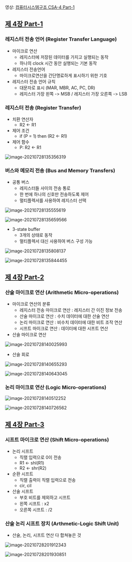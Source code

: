 영상: [컴퓨터시스템구조 CSA-4 Part-1](https://youtu.be/OV0R8zywNe0?list=PLc8fQ-m7b1hD4jqccMlfQpWgDVdalXFbH)

## [제 4장 Part-1](https://youtu.be/OV0R8zywNe0?list=PLc8fQ-m7b1hD4jqccMlfQpWgDVdalXFbH)

### 레지스터 전송 언어 (Register Transfer Language)

- 마이크로 연산
  - 레지스터에 저장된 데이터를 가지고 실행되는 동작
  - 하나의 clock 시간 동안 실행되는 기본 동작
- 레지스터 전송언어
  - 마이크로연산을 간단명료하게 표시하기 위한 기호
- 레지스터 전송 언어 규칙
  - 대문자로 표시 (MAR, MBR, AC, PC, DR)
  - 레지스터 가장 왼쪽 -> MSB / 레지스터 가장 오른쪽 -> LSB 

### 레지스터 전송 (Register Transfer)

- 치환 연산자
  - R2 <- R1
- 제어 조건
  - if (P = 1) then (R2 <- R1)
- 제어 함수
  - P: R2 <- R1

![image-20210728135356319](C:\Users\multicampus\Desktop\cs-study\컴퓨터-구조\4장-레지스터-전송과-마이크로-연산.assets\image-20210728135356319.png)

### 버스와 메모리 전송 (Bus and Memory Transfers)

- 공통 버스
  - 레지스터들 사이의 전송 통로
  - 한 번에 하나의 신호만 전송하도록 제어
  - 멀티플렉서를 사용하여 레지스터 선택

![image-20210728135555619](C:\Users\multicampus\Desktop\cs-study\컴퓨터-구조\4장-레지스터-전송과-마이크로-연산.assets\image-20210728135555619.png)

![image-20210728135659566](C:\Users\multicampus\Desktop\cs-study\컴퓨터-구조\4장-레지스터-전송과-마이크로-연산.assets\image-20210728135659566.png)



- 3-state buffer
  - 3개의 상태로 동작
  - 멀티플렉서 대신 사용하여 버스 구성 가능

![image-20210728135808137](C:\Users\multicampus\Desktop\cs-study\컴퓨터-구조\4장-레지스터-전송과-마이크로-연산.assets\image-20210728135808137.png)

![image-20210728135844455](C:\Users\multicampus\Desktop\cs-study\컴퓨터-구조\4장-레지스터-전송과-마이크로-연산.assets\image-20210728135844455.png)

## [제 4장 Part-2](https://youtu.be/MpEYc6SnoWU?list=PLc8fQ-m7b1hD4jqccMlfQpWgDVdalXFbH)

### 산술 마이크로 연산 (Arithmetic Micro-operations)

- 마이크로 연산의 분류
  - 레지스터 전송 마이크로 연산 : 레지스터 간 이진 정보 전송
  - 산술 마이크로 연산 : 수치 데이터에 대한 산술 연산
  - 논리 마이크로 연산 : 비수치 데이터에 대한 비트 조작 연산
  - 시프트 마이크로 연산 : 데이터에 대한 시프트 연산
- 산술 마이크로 연산

![image-20210728140025993](C:\Users\multicampus\Desktop\cs-study\컴퓨터-구조\4장-레지스터-전송과-마이크로-연산.assets\image-20210728140025993.png)



- 산술 회로

![image-20210728140655293](C:\Users\multicampus\Desktop\cs-study\컴퓨터-구조\4장-레지스터-전송과-마이크로-연산.assets\image-20210728140655293.png)

![image-20210728140643045](C:\Users\multicampus\Desktop\cs-study\컴퓨터-구조\4장-레지스터-전송과-마이크로-연산.assets\image-20210728140643045.png)

### 논리 마이크로 연산 (Logic Micro-operations)

![image-20210728140512252](C:\Users\multicampus\Desktop\cs-study\컴퓨터-구조\4장-레지스터-전송과-마이크로-연산.assets\image-20210728140512252.png)

![image-20210728140726562](C:\Users\multicampus\Desktop\cs-study\컴퓨터-구조\4장-레지스터-전송과-마이크로-연산.assets\image-20210728140726562.png)



## [제 4장 Part-3](https://youtu.be/j_sPr7Ovps0?list=PLc8fQ-m7b1hD4jqccMlfQpWgDVdalXFbH)

### 시프트 마이크로 연산 (Shift Micro-operations)

- 논리 시프트
  - 직렬 입력으로 0이 전송
  - R1 <- shl(R1)
  - R2 <- shr(R2)
- 순환 시프트
  - 직렬 출력이 직렬 입력으로 전송
  - cir, cil
- 산술 시프트
  - 부호 비트를 제외하고 시프트
  - 왼쪽 시프트 : x2
  - 오른쪽 시프트 : /2
  
  

### 산술 논리 시프트 장치 (Arthmetic-Logic Shift Unit)

- 산술, 논리, 시프트 연산 다 합쳐놓은 것

![image-20210728201912343](C:\Users\multicampus\Desktop\cs-study\컴퓨터-구조\4장-레지스터-전송과-마이크로-연산.assets\image-20210728201912343.png)

![image-20210728201930851](C:\Users\multicampus\Desktop\cs-study\컴퓨터-구조\4장-레지스터-전송과-마이크로-연산.assets\image-20210728201930851.png)